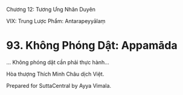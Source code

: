  

Chương 12: Tương Ưng Nhân Duyên

VIX: Trung Lược Phẩm: Antarapeyyālaṃ

# 93\. Không Phóng Dật: Appamāda

… Không phóng dật cần phải thực hành…

Hòa thượng Thích Minh Châu dịch Việt.

Prepared for SuttaCentral by Ayya Vimala.